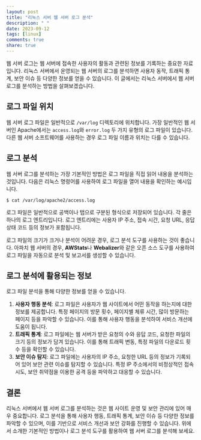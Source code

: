 ```yaml
---
layout: post
title: "리눅스 서버 웹 서버 로그 분석"
description: " "
date: 2023-09-12
tags: [linux]
comments: true
share: true
---
```


웹 서버 로그는 웹 서버에 접속한 사용자의 활동과 관련된 정보를 기록하는 중요한 자료입니다. 리눅스 서버에서 운영되는 웹 서버의 로그를 분석하면 사용자 동작, 트래픽 통계, 보안 이슈 등 다양한 정보를 얻을 수 있습니다. 이 글에서는 리눅스 서버에서 웹 서버 로그를 분석하는 방법을 살펴보겠습니다.

## 로그 파일 위치

웹 서버 로그 파일은 일반적으로 `/var/log` 디렉토리에 위치합니다. 가장 일반적인 웹 서버인 Apache에서는 `access.log`와 `error.log` 두 가지 유형의 로그 파일이 있습니다. 다른 웹 서버 소프트웨어를 사용하는 경우 로그 파일 이름과 위치는 다를 수 있습니다.

## 로그 분석

웹 서버 로그를 분석하는 가장 기본적인 방법은 로그 파일을 직접 읽어 내용을 분석하는 것입니다. 다음은 리눅스 명령어를 사용하여 로그 파일을 열어 내용을 확인하는 예시입니다.

```shell
$ cat /var/log/apache2/access.log
```

로그 파일은 일반적으로 공백이나 탭으로 구분된 형식으로 저장되어 있습니다. 각 줄은 하나의 로그 엔트리입니다. 로그 엔트리에는 사용자 IP 주소, 접속 시간, 요청 URL, 응답 상태 코드 등의 정보가 포함됩니다. 

로그 파일의 크기가 크거나 분석이 어려운 경우, 로그 분석 도구를 사용하는 것이 좋습니다. 아파치 웹 서버의 경우, **AWStats**나 **Webalizer**와 같은 오픈 소스 도구를 사용하여 로그 파일을 자동으로 분석 및 보고서를 생성할 수 있습니다.

## 로그 분석에 활용되는 정보

로그 파일 분석을 통해 다양한 정보를 얻을 수 있습니다.

1. **사용자 행동 분석**: 로그 파일은 사용자가 웹 사이트에서 어떤 동작을 하는지에 대한 정보를 제공합니다. 특정 페이지의 방문 횟수, 페이지별 체류 시간, 많이 방문하는 페이지 등을 파악할 수 있습니다. 이를 통해 사용자 행동을 분석하여 서비스 개선에 도움이 됩니다.
2. **트래픽 통계**: 로그 파일에는 웹 서버가 받은 요청의 수와 응답 코드, 요청한 파일의 크기 등의 정보가 담겨 있습니다. 이를 통해 트래픽 변동, 특정 파일의 다운로드 횟수 등을 확인할 수 있습니다.
3. **보안 이슈 탐지**: 로그 파일에는 사용자의 IP 주소, 요청한 URL 등의 정보가 기록되어 있어 보안 관련 이슈를 탐지할 수 있습니다. 특정 IP 주소에서의 비정상적인 접속 시도, 보안 취약점을 이용한 공격 등을 파악하고 대응할 수 있습니다.

## 결론

리눅스 서버에서 웹 서버 로그를 분석하는 것은 웹 사이트 운영 및 보안 관리에 있어 매우 중요합니다. 로그 분석을 통해 사용자 행동, 트래픽 통계, 보안 이슈 등 다양한 정보를 파악할 수 있으며, 이를 기반으로 서비스 개선과 보안 강화를 진행할 수 있습니다. 위에서 소개한 기본적인 방법이나 로그 분석 도구를 활용하여 웹 서버 로그를 분석해 보세요.